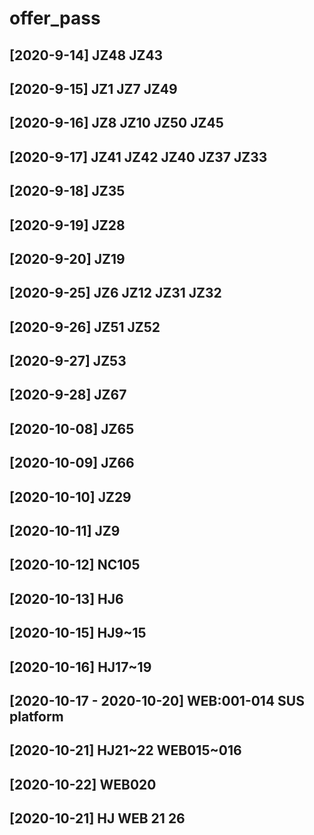 # offer_pass
## [2020-9-14] JZ48 JZ43

## [2020-9-15] JZ1 JZ7 JZ49

## [2020-9-16] JZ8 JZ10 JZ50 JZ45

## [2020-9-17] JZ41 JZ42 JZ40 JZ37 JZ33

## [2020-9-18] JZ35

## [2020-9-19] JZ28

## [2020-9-20] JZ19

## [2020-9-25] JZ6 JZ12 JZ31 JZ32

## [2020-9-26] JZ51 JZ52

## [2020-9-27] JZ53

## [2020-9-28] JZ67

## [2020-10-08] JZ65

## [2020-10-09] JZ66

## [2020-10-10] JZ29

## [2020-10-11] JZ9

## [2020-10-12] NC105

## [2020-10-13] HJ6

## [2020-10-15] HJ9~15

## [2020-10-16] HJ17~19

## [2020-10-17 -  2020-10-20] WEB:001-014 SUS platform

## [2020-10-21] HJ21~22 WEB015~016

## [2020-10-22] WEB020

## [2020-10-21] HJ WEB 21 26


